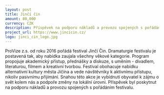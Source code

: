 ```yaml
---
layout: post
title: Jinčí čin
amount: 80,000
currency: CZK
description: Příspěvek na podporu nákladů a provozu spojených s pořádáním festivalu
project_url: https://www.jincicin.cz/
logo: jinci_cin_logo.jpg
---
```


ProVize z.s. od roku 2016 pořádá festival Jinčí Čin. Dramaturgie festivalu je postavená tak, aby nabídka zaujala všechny věkové kategorie. Program propojuje akademický přístup, přednášky a diskuze, s uměním - divadlem, literaturou, filmem a kreativní tvorbou. Festival obohacuje nabídku alternativní kultury města Jičína a vede návštěvníky k aktivnímu přístupu, nikoliv pasivnímu přijímání. Snahou této akce je vybídnutí obyvatel k zájmu o svět kolem nás a podpoře změny na lokální úrovni.
Příspěvek byl poskytnut na podporu nákladů a provozu spojených s pořádáním festivalu.

